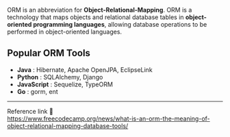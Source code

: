ORM is an abbreviation for **Object-Relational-Mapping**. ORM is a technology that maps objects and relational database tables in **object-oriented programming languages**, allowing database operations to be performed in object-oriented languages.
## Popular ORM Tools
- **Java** : Hibernate, Apache OpenJPA, EclipseLink 
- **Python** : SQLAlchemy, Django 
- **JavaScript** : Sequelize, TypeORM
- **Go** : gorm, ent

---
Reference link 🙂       
https://www.freecodecamp.org/news/what-is-an-orm-the-meaning-of-object-relational-mapping-database-tools/